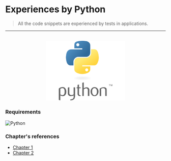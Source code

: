 Experiences by Python
=
> All the code snippets are experienced by tests in applications.


<hr />

<br />

<div align="center">
  <img width="250" src="assets/img/logo-python.png">
</div>

### Requirements 
![Python](https://img.shields.io/badge/Python-yellow?style=flat&logo=Python)

### Chapter's references

- [Chapter 1](cap.1/)
- [Chapter 2](cap.2/)
